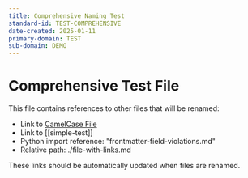 ```yaml
---
title: Comprehensive Naming Test
standard-id: TEST-COMPREHENSIVE
date-created: 2025-01-11
primary-domain: TEST
sub-domain: DEMO
---
```


# Comprehensive Test File

This file contains references to other files that will be renamed:

- Link to [CamelCase File](camel-case-file.md)
- Link to [[simple-test]]
- Python import reference: "frontmatter-field-violations.md"
- Relative path: ./file-with-links.md

These links should be automatically updated when files are renamed. 